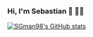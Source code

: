 ### Hi, I'm Sebastian 👋 🧑‍💻

[![SGman98's GitHub stats](https://github-readme-stats.vercel.app/api?username=SGman98)](https://github.com/anuraghazra/github-readme-stats)

<!--
**SGman98/SGman98** is a ✨ _special_ ✨ repository because its `README.md` (this file) appears on your GitHub profile.

Here are some ideas to get you started:

- 🔭 I’m currently working on ...
- 🌱 I’m currently learning ...
- 👯 I’m looking to collaborate on ...
- 🤔 I’m looking for help with ...
- 💬 Ask me about ...
- 📫 How to reach me: ...
- 😄 Pronouns: ...
- ⚡ Fun fact: ...
-->
